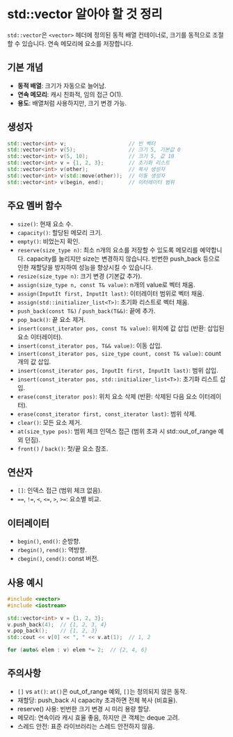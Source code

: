 # std::vector 알아야 할 것 정리

`std::vector`은 `<vector>` 헤더에 정의된 동적 배열 컨테이너로, 크기를 동적으로 조절할 수 있습니다. 연속 메모리에 요소를 저장합니다.

## 기본 개념
- **동적 배열**: 크기가 자동으로 늘어남.
- **연속 메모리**: 캐시 친화적, 임의 접근 O(1).
- **용도**: 배열처럼 사용하지만, 크기 변경 가능.

## 생성자
```cpp
std::vector<int> v;                    // 빈 벡터
std::vector<int> v(5);                 // 크기 5, 기본값 0
std::vector<int> v(5, 10);             // 크기 5, 값 10
std::vector<int> v = {1, 2, 3};        // 초기화 리스트
std::vector<int> v(other);             // 복사 생성자
std::vector<int> v(std::move(other));  // 이동 생성자
std::vector<int> v(begin, end);        // 이터레이터 범위
```

## 주요 멤버 함수
- `size()`: 현재 요소 수.
- `capacity()`: 할당된 메모리 크기.
- `empty()`: 비었는지 확인.
- `reserve(size_type n)`: 최소 n개의 요소를 저장할 수 있도록 메모리를 예약합니다. capacity를 늘리지만 size는 변경하지 않습니다. 빈번한 push_back 등으로 인한 재할당을 방지하여 성능을 향상시킬 수 있습니다.
- `resize(size_type n)`: 크기 변경 (기본값 추가).
- `assign(size_type n, const T& value)`: n개의 value로 벡터 채움.
- `assign(InputIt first, InputIt last)`: 이터레이터 범위로 벡터 채움.
- `assign(std::initializer_list<T>)`: 초기화 리스트로 벡터 채움.
- `push_back(const T&)` / `push_back(T&&)`: 끝에 추가.
- `pop_back()`: 끝 요소 제거.
- `insert(const_iterator pos, const T& value)`: 위치에 값 삽입 (반환: 삽입된 요소 이터레이터).
- `insert(const_iterator pos, T&& value)`: 이동 삽입.
- `insert(const_iterator pos, size_type count, const T& value)`: count 개의 값 삽입.
- `insert(const_iterator pos, InputIt first, InputIt last)`: 범위 삽입.
- `insert(const_iterator pos, std::initializer_list<T>)`: 초기화 리스트 삽입.
- `erase(const_iterator pos)`: 위치 요소 삭제 (반환: 삭제된 다음 요소 이터레이터).
- `erase(const_iterator first, const_iterator last)`: 범위 삭제.
- `clear()`: 모든 요소 제거.
- `at(size_type pos)`: 범위 체크 인덱스 접근 (범위 초과 시 std::out_of_range 예외 던짐).
- `front()` / `back()`: 첫/끝 요소 참조.

## 연산자
- `[]`: 인덱스 접근 (범위 체크 없음).
- `==`, `!=`, `<`, `<=`, `>`, `>=`: 요소별 비교.

## 이터레이터
- `begin()`, `end()`: 순방향.
- `rbegin()`, `rend()`: 역방향.
- `cbegin()`, `cend()`: const 버전.

## 사용 예시
```cpp
#include <vector>
#include <iostream>

std::vector<int> v = {1, 2, 3};
v.push_back(4);  // {1, 2, 3, 4}
v.pop_back();    // {1, 2, 3}
std::cout << v[0] << ", " << v.at(1);  // 1, 2

for (auto& elem : v) elem *= 2;  // {2, 4, 6}
```

## 주의사항
- `[]` vs `at()`: `at()`은 out_of_range 예외, `[]`는 정의되지 않은 동작.
- 재할당: push_back 시 capacity 초과하면 전체 복사 (비효율).
- reserve() 사용: 빈번한 크기 변경 시 미리 용량 할당.
- 메모리: 연속이라 캐시 효율 좋음, 하지만 큰 객체는 deque 고려.
- 스레드 안전: 표준 라이브러리는 스레드 안전하지 않음.